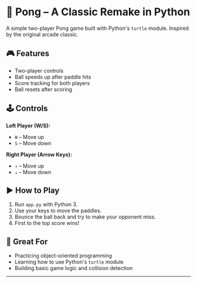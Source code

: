 # 🏓 Pong – A Classic Remake in Python

A simple two-player Pong game built with Python's `turtle` module. Inspired by the original arcade classic.

## 🎮 Features

- Two-player controls
- Ball speeds up after paddle hits
- Score tracking for both players
- Ball resets after scoring

## 🕹 Controls

**Left Player (W/S):**  
- `W` – Move up  
- `S` – Move down  

**Right Player (Arrow Keys):**  
- `↑` – Move up  
- `↓` – Move down  

## ▶️ How to Play

1. Run `app.py` with Python 3.
2. Use your keys to move the paddles.
3. Bounce the ball back and try to make your opponent miss.
4. First to the top score wins!

## 🧠 Great For

- Practicing object-oriented programming
- Learning how to use Python's `turtle` module
- Building basic game logic and collision detection

---